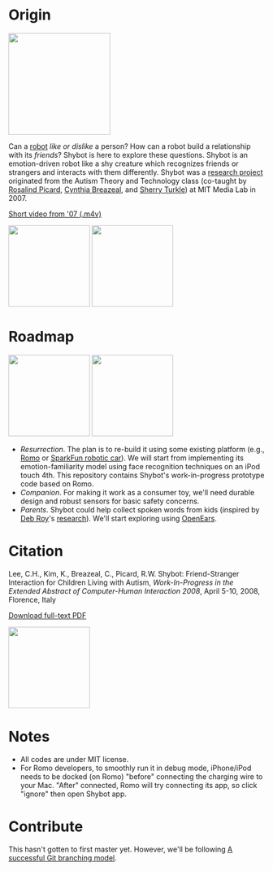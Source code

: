 Origin
======

<img src="http://upload.wikimedia.org/wikipedia/commons/thumb/d/d3/Kou-Kou_by_Georgios_Iakovidis.jpg/200px-Kou-Kou_by_Georgios_Iakovidis.jpg" height=200 />

Can a [robot](http://www.youtube.com/watch?v=3PMlDidyG_I "StarTrek: Measure of a Man") _like or dislike_ a person? How can a robot build a relationship with its _friends_? 
Shybot is here to explore these questions.
Shybot is an emotion-driven robot like a shy creature which recognizes friends or strangers and 
interacts with them differently. Shybot was a 
[research project](http://affect.media.mit.edu/projects.php?id=2306 "Affective Computing Group") 
originated from the Autism Theory and Technology class 
(co-taught by [Rosalind Picard](http://www.bbc.co.uk/news/technology-24652902?SThisFB), 
[Cynthia Breazeal](http://www.ted.com/talks/cynthia_breazeal_the_rise_of_personal_robots.html), and 
[Sherry Turkle](http://www.youtube.com/watch?v=Ikn-_myAfhQ)) at MIT Media Lab in 2007. 

[Short video from '07 (.m4v)](https://github.com/jackylee0424/shybot/blob/master/doc/shybot_07short.m4v?raw=true)

<img src="https://raw.github.com/jackylee0424/shybot/master/doc/shybot_07a.jpg" height=160 />
<img src="https://raw.github.com/jackylee0424/shybot/master/doc/shybot_07b.jpg" height=160 />



Roadmap
======
<img src="https://raw.github.com/jackylee0424/shybot/master/doc/shybot_v1.png" height=160 />
<img src="https://raw.github.com/jackylee0424/shybot/master/doc/shybot_13a.png" height=160 />

- _Resurrection_. The plan is to re-build it using some existing platform (e.g., [Romo](http://romotive.com/ "iPhone/iPod extension toy car")
or [SparkFun robotic car](https://www.sparkfun.com/products/10825)). 
We will start from implementing its emotion-familiarity model using face recognition techniques on an iPod touch 4th.
This repository contains Shybot's work-in-progress prototype code based on Romo. 
- _Companion_. For making it work as a consumer toy, we'll need durable design and robust sensors for basic safety concerns.
- _Parents_. Shybot could help collect spoken words from kids (inspired by [Deb Roy](http://www.ted.com/talks/deb_roy_the_birth_of_a_word.html "Deb's Ted Talk")'s [research](http://dkroy.media.mit.edu/publications/)).
We'll start exploring using [OpenEars](http://www.politepix.com/openears/).


Citation
======

Lee, C.H., Kim, K., Breazeal, C., Picard, R.W. Shybot: Friend-Stranger Interaction for Children Living with Autism, _Work-In-Progress in the Extended Abstract of Computer-Human Interaction 2008_, April 5-10, 2008, Florence, Italy

[Download full-text PDF](https://github.com/jackylee0424/shybot/blob/master/reference/chi08_shybot-lee.pdf?raw=true)

<img src="https://raw.github.com/jackylee0424/shybot/master/doc/shybot_07c.jpg" height=160 />

Notes
======
- All codes are under MIT license.
- For Romo developers, to smoothly run it in debug mode, iPhone/iPod needs to be docked (on Romo) "before" connecting the charging wire to your Mac. "After" connected, Romo will try connecting its app, so click "ignore" then open Shybot app.


Contribute
======
This hasn't gotten to first master yet. 
However, we'll be following [A successful Git branching model](http://nvie.com/posts/a-successful-git-branching-model/).
